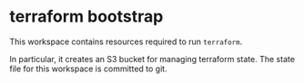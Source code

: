 # terraform bootstrap

This workspace contains resources required to run `terraform`.

In particular, it creates an S3 bucket for managing terraform state.
The state file for this workspace is committed to git.
